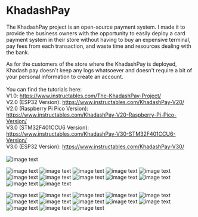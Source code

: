 # KhadashPay
The KhadashPay project is an open-source payment system. I made it to provide the business owners with the opportunity to easily deploy a card payment system in their store without having to buy an expensive terminal, pay fees from each transaction, and waste time and resources dealing with the bank.

As for the customers of the store where the KhadashPay is deployed, Khadash pay doesn't keep any logs whatsoever and doesn't require a bit of your personal information to create an account.
</br></br>
You can find the tutorials here:
</br>
V1.0: https://www.instructables.com/The-KhadashPay-Project/
</br>
V2.0 (ESP32 Version): https://www.instructables.com/KhadashPay-V20/
</br>
V2.0 (Raspberry Pi Pico Version): https://www.instructables.com/KhadashPay-V20-Raspberry-Pi-Pico-Version/
</br>
V3.0 (STM32F401CCU6 Version): https://www.instructables.com/KhadashPay-V30-STM32F401CCU6-Version/
</br>
V3.0 (ESP32 Version): https://www.instructables.com/KhadashPay-V30/
</br></br>
![image text](https://github.com/Northstrix/KhadashPay/blob/main/V3.0/ESP32_Version/Pictures/IMG_20230427_145545.jpg)

![image text](https://github.com/Northstrix/KhadashPay/blob/main/V3.0/ESP32_Version/Pictures/IMG_20230427_154221_hdr.jpg)
![image text](https://github.com/Northstrix/KhadashPay/blob/main/V3.0/ESP32_Version/Pictures/IMG_20230427_154607_hdr.jpg)
![image text](https://github.com/Northstrix/KhadashPay/blob/main/V3.0/ESP32_Version/Pictures/IMG_20230427_154729_hdr.jpg)
![image text](https://github.com/Northstrix/KhadashPay/blob/main/V3.0/ESP32_Version/Pictures/IMG_20230427_154952_hdr.jpg)
![image text](https://github.com/Northstrix/KhadashPay/blob/main/V3.0/ESP32_Version/Pictures/IMG_20230427_155215_hdr.jpg)
![image text](https://github.com/Northstrix/KhadashPay/blob/main/V3.0/ESP32_Version/Pictures/IMG_20230427_155533_hdr.jpg)
![image text](https://github.com/Northstrix/KhadashPay/blob/main/V3.0/ESP32_Version/Pictures/IMG_20230427_155633_hdr.jpg)
![image text](https://github.com/Northstrix/KhadashPay/blob/main/V3.0/ESP32_Version/Pictures/IMG_20230427_155833_hdr.jpg)
![image text](https://github.com/Northstrix/KhadashPay/blob/main/V3.0/ESP32_Version/Pictures/IMG_20230427_160122_hdr.jpg)
![image text](https://github.com/Northstrix/KhadashPay/blob/main/V3.0/ESP32_Version/Pictures/IMG_20230427_160223_hdr.jpg)
![image text](https://github.com/Northstrix/KhadashPay/blob/main/V3.0/ESP32_Version/Pictures/IMG_20230427_160350_hdr.jpg)
![image text](https://github.com/Northstrix/KhadashPay/blob/main/V3.0/ESP32_Version/Pictures/IMG_20230427_160900_hdr.jpg)

![image text](https://github.com/Northstrix/KhadashPay/blob/main/V3.0/STM32F401CCU6_Version/Pictures/IMG_20230421_153658.jpg)
![image text](https://github.com/Northstrix/KhadashPay/blob/main/V2.0/Raspberry_Pi_Pico_Version/Pictures/IMG_20230403_140711.jpg)
![image text](https://github.com/Northstrix/KhadashPay/blob/main/V2.0/Raspberry_Pi_Pico_Version/Pictures/IMG_20230403_141928_hdr.jpg)
![image text](https://github.com/Northstrix/KhadashPay/blob/main/V2.0/Raspberry_Pi_Pico_Version/Pictures/IMG_20230403_142428_hdr.jpg)
![image text](https://github.com/Northstrix/KhadashPay/blob/main/V2.0/Raspberry_Pi_Pico_Version/Pictures/IMG_20230403_142821_hdr.jpg)
![image text](https://github.com/Northstrix/KhadashPay/blob/main/V2.0/Raspberry_Pi_Pico_Version/Pictures/IMG_20230403_143129_hdr.jpg)
![image text](https://github.com/Northstrix/KhadashPay/blob/main/V2.0/ESP32_Version/Pictures/IMG_20230318_131150.jpg)
![image text](https://github.com/Northstrix/KhadashPay/blob/main/V2.0/ESP32_Version/Pictures/IMG_20230318_140032_hdr.jpg)
![image text](https://github.com/Northstrix/KhadashPay/blob/main/V2.0/ESP32_Version/Pictures/IMG_20230318_134810_hdr.jpg)
![image text](https://github.com/Northstrix/KhadashPay/blob/main/V2.0/ESP32_Version/Pictures/IMG_20230318_132926.jpg)
![image text](https://github.com/Northstrix/KhadashPay/blob/main/V2.0/ESP32_Version/Pictures/IMG_20230318_133751_hdr.jpg)
![image text](https://github.com/Northstrix/KhadashPay/blob/main/V2.0/ESP32_Version/Pictures/IMG_20230318_134043.jpg)
![image text](https://github.com/Northstrix/KhadashPay/blob/main/V2.0/ESP32_Version/Pictures/IMG_20230318_134312.jpg)
